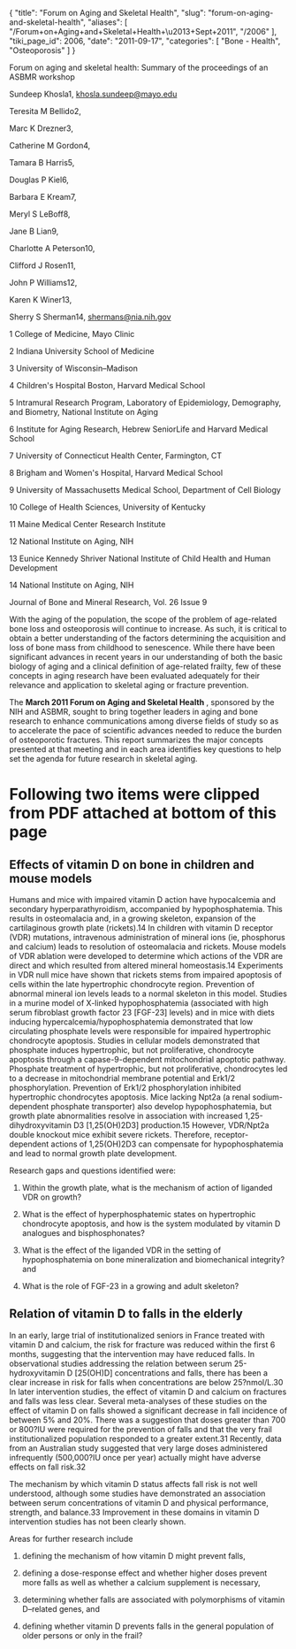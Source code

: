 {
  "title": "Forum on Aging and Skeletal Health",
  "slug": "forum-on-aging-and-skeletal-health",
  "aliases": [
    "/Forum+on+Aging+and+Skeletal+Health+\u2013+Sept+2011",
    "/2006"
  ],
  "tiki_page_id": 2006,
  "date": "2011-09-17",
  "categories": [
    "Bone - Health",
    "Osteoporosis"
  ]
}

Forum on aging and skeletal health: Summary of the proceedings of an ASBMR workshop

Sundeep Khosla1, khosla.sundeep@mayo.edu

Teresita M Bellido2,

Marc K Drezner3,

Catherine M Gordon4,

Tamara B Harris5,

Douglas P Kiel6,

Barbara E Kream7,

Meryl S LeBoff8,

Jane B Lian9,

Charlotte A Peterson10,

Clifford J Rosen11,

John P Williams12,

Karen K Winer13,

Sherry S Sherman14, shermans@nia.nih.gov

1     College of Medicine, Mayo Clinic

2     Indiana University School of Medicine

3     University of Wisconsin–Madison

4     Children's Hospital Boston, Harvard Medical School

5     Intramural Research Program, Laboratory of Epidemiology, Demography, and Biometry, National Institute on Aging

6     Institute for Aging Research, Hebrew SeniorLife and Harvard Medical School

7     University of Connecticut Health Center, Farmington, CT

8     Brigham and Women's Hospital, Harvard Medical School

9     University of Massachusetts Medical School, Department of Cell Biology

10     College of Health Sciences, University of Kentucky

11     Maine Medical Center Research Institute

12     National Institute on Aging, NIH

13     Eunice Kennedy Shriver National Institute of Child Health and Human Development

14     National Institute on Aging, NIH

Journal of Bone and Mineral Research, Vol. 26 Issue 9

With the aging of the population, the scope of the problem of age-related bone loss and osteoporosis will continue to increase. As such, it is critical to obtain a better understanding of the factors determining the acquisition and loss of bone mass from childhood to senescence. While there have been significant advances in recent years in our understanding of both the basic biology of aging and a clinical definition of age-related frailty, few of these concepts in aging research have been evaluated adequately for their relevance and application to skeletal aging or fracture prevention. 

The  **March 2011 Forum on Aging and Skeletal Health** , sponsored by the NIH and ASBMR, sought to bring together leaders in aging and bone research to enhance communications among diverse fields of study so as to accelerate the pace of scientific advances needed to reduce the burden of osteoporotic fractures. This report summarizes the major concepts presented at that meeting and in each area identifies key questions to help set the agenda for future research in skeletal aging.

# Following two items were clipped from PDF attached at bottom of this page

## Effects of vitamin D on bone in children and mouse models

Humans and mice with impaired vitamin D action have hypocalcemia and secondary hyperparathyroidism, accompanied by hypophosphatemia. This results in osteomalacia and, in a growing skeleton, expansion of the cartilaginous growth plate (rickets).14 In children with vitamin D receptor (VDR) mutations, intravenous administration of mineral ions (ie, phosphorus and calcium) leads to resolution of osteomalacia and rickets. Mouse models of VDR ablation were developed to determine which actions of the VDR are direct and which resulted from altered mineral homeostasis.14 Experiments in VDR null mice have shown that rickets stems from impaired apoptosis of cells within the late hypertrophic chondrocyte region. Prevention of abnormal mineral ion levels leads to a normal skeleton in this model. Studies in a murine model of X-linked hypophosphatemia (associated with high serum fibroblast growth factor 23 <span>[FGF-23]</span> levels) and in mice with diets inducing hypercalcemia/hypophosphatemia demonstrated that low circulating phosphate levels were responsible for impaired hypertrophic chondrocyte apoptosis. Studies in cellular models demonstrated that phosphate induces hypertrophic, but not proliferative, chondrocyte apoptosis through a capase-9-dependent mitochondrial apoptotic pathway. Phosphate treatment of hypertrophic, but not proliferative, chondrocytes led to a decrease in mitochondrial membrane potential and Erk1/2 phosphorylation. Prevention of Erk1/2 phosphorylation inhibited hypertrophic chondrocytes apoptosis. Mice lacking Npt2a (a renal sodium-dependent phosphate transporter) also develop hypophosphatemia, but growth plate abnormalities resolve in association with increased 1,25-dihydroxyvitamin D3 <span>[1,25(OH)2D3]</span> production.15 However, VDR/Npt2a double knockout mice exhibit severe rickets. Therefore, receptor-dependent actions of 1,25(OH)2D3 can compensate for hypophosphatemia and lead to normal growth plate development. 

Research gaps and questions identified were: 

1. Within the growth plate, what is the mechanism of action of liganded VDR on growth? 

1. What is the effect of hyperphosphatemic states on hypertrophic chondrocyte apoptosis, and how is the system modulated by vitamin D analogues and bisphosphonates? 

1. What is the effect of the liganded VDR in the setting of hypophosphatemia on bone mineralization and biomechanical integrity? and 

1. What is the role of FGF-23 in a growing and adult skeleton?

## Relation of vitamin D to falls in the elderly

In an early, large trial of institutionalized seniors in France treated with vitamin D and calcium, the risk for fracture was reduced within the first 6 months, suggesting that the intervention may have reduced falls. In observational studies addressing the relation between serum 25-hydroxyvitamin D <span>[25(OH)D]</span> concentrations and falls, there has been a clear increase in risk for falls when concentrations are below 25?nmol/L.30 In later intervention studies, the effect of vitamin D and calcium on fractures and falls was less clear. Several meta-analyses of these studies on the effect of vitamin D on falls showed a significant decrease in fall incidence of between 5% and 20%. There was a suggestion that doses greater than 700 or 800?IU were required for the prevention of falls and that the very frail institutionalized population responded to a greater extent.31 Recently, data from an Australian study suggested that very large doses administered infrequently (500,000?IU once per year) actually might have adverse effects on fall risk.32

The mechanism by which vitamin D status affects fall risk is not well understood, although some studies have demonstrated an association between serum concentrations of vitamin D and physical performance, strength, and balance.33 Improvement in these domains in vitamin D intervention studies has not been clearly shown. 

Areas for further research include 

1. defining the mechanism of how vitamin D might prevent falls, 

1. defining a dose-response effect and whether higher doses prevent more falls as well as whether a calcium supplement is necessary, 

1. determining whether falls are associated with polymorphisms of vitamin D–related genes, and 

1. defining whether vitamin D prevents falls in the general population of older persons or only in the frail?

